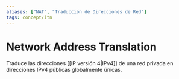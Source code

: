 ```yaml
---
aliases: ["NAT", "Traducción de Direcciones de Red"]
tags: concept/itn
---
```

# Network Address Translation
Traduce las direcciones [[IP versión 4|IPv4]] de una red privada en direcciones IPv4 públicas globalmente únicas.